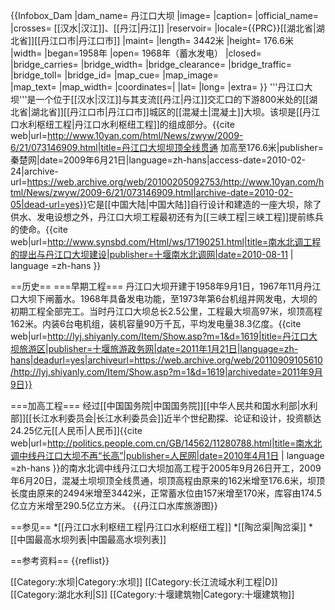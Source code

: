 {{Infobox_Dam
|dam_name= 丹江口大坝
|image= 
|caption= 
|official_name=
|crosses= [[汉水|汉江]]、[[丹江|丹江]]
|reservoir= 
|locale={{PRC}}[[湖北省|湖北省]][[丹江口市|丹江口市]]
|maint= 
|length= 3442米
|height= 176.6米
|width=
|began=1958年
|open= 1968年（蓄水发电）
|closed=
|bridge_carries=
|bridge_width=
|bridge_clearance=
|bridge_traffic=
|bridge_toll=
|bridge_id=
|map_cue=
|map_image=  
|map_text=
|map_width=
|coordinates=|
|lat=
|long=
|extra= 
}}
'''丹江口大坝'''是一个位于[[汉水|汉江]]与其支流[[丹江|丹江]]交汇口的下游800米处的[[湖北省|湖北省]][[丹江口市|丹江口市]]城区的[[混凝土|混凝土]]大坝。该坝是[[丹江口水利枢纽工程|丹江口水利枢纽工程]]的组成部分。<ref name="dbjg">{{cite web|url=http://www.10yan.com/html/News/zwyw/2009-6/21/073146909.html|title=丹江口大坝坝顶全线贯通 加高至176.6米|publisher=秦楚网|date=2009年6月21日|language=zh-hans|access-date=2010-02-24|archive-url=https://web.archive.org/web/20100205092753/http://www.10yan.com/html/News/zwyw/2009-6/21/073146909.html|archive-date=2010-02-05|dead-url=yes}}</ref>它是[[中国大陆|中国大陆]]自行设计和建造的一座大坝，除了供水、发电设想之外，丹江口大坝工程最初还有为[[三峡工程|三峡工程]]提前练兵的使命。<ref name="dbw">{{cite web|url=http://www.synsbd.com/Html/ws/17190251.html|title=南水北调工程的提出与丹江口大坝建设|publisher=十堰南水北调网|date=2010-08-11 | language =zh-hans }}</ref>

==历史==
===早期工程===
丹江口大坝开建于1958年9月1日，1967年11月丹江口大坝下闸蓄水。1968年具备发电功能，至1973年第6台机组并网发电，大坝的初期工程全部完工。<ref name="dbw"/>当时丹江口大坝总长2.5公里，工程最大坝高97米，坝顶高程162米。内装6台电机组，装机容量90万千瓦，平均发电量38.3亿度。<ref>{{cite web|url=http://lyj.shiyanly.com/Item/Show.asp?m=1&d=1619|title=丹江口大坝旅游区|publisher=十堰旅游政务网|date=2011年1月21日|language=zh-hans|deadurl=yes|archiveurl=https://web.archive.org/web/20110909105610/http://lyj.shiyanly.com/Item/Show.asp?m=1&d=1619|archivedate=2011年9月9日}}</ref>

===加高工程===
经过[[中国国务院|中国国务院]][[中华人民共和国水利部|水利部]][[长江水利委员会|长江水利委员会]]近半个世纪勘探、论证和设计，投资额达24.25亿元[[人民币|人民币]]<ref>{{cite web|url=http://politics.people.com.cn/GB/14562/11280788.html|title=南水北调中线丹江口大坝不再“长高”|publisher=人民网|date=2010年4月1日 | language =zh-hans }}</ref>的南水北调中线丹江口大坝加高工程于2005年9月26日开工，2009年6月20日，混凝土坝坝顶全线贯通，坝顶高程由原来的162米增至176.6米，坝顶长度由原来的2494米增至3442米，正常蓄水位由157米增至170米，库容由174.5亿立方米增至290.5亿立方米。<ref name="dbjg"/>
{{丹江口水库旅游图}}

==参见==
*[[丹江口水利枢纽工程|丹江口水利枢纽工程]]
*[[陶岔渠|陶岔渠]]
*[[中国最高水坝列表|中国最高水坝列表]]

==参考资料==
{{reflist}}

[[Category:水坝|Category:水坝]]
[[Category:长江流域水利工程|D]]
[[Category:湖北水利|S]]
[[Category:十堰建筑物|Category:十堰建筑物]]